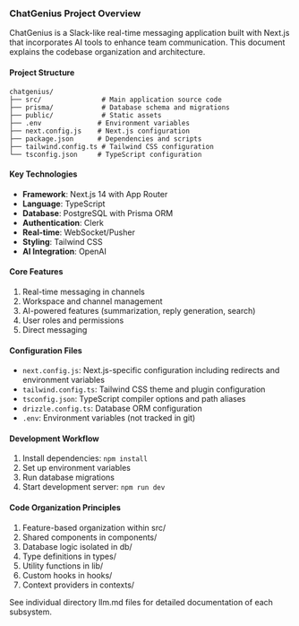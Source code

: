 ### ChatGenius Project Overview

ChatGenius is a Slack-like real-time messaging application built with Next.js that incorporates AI tools to enhance team communication. This document explains the codebase organization and architecture.

#### Project Structure

```
chatgenius/
├── src/               # Main application source code
├── prisma/            # Database schema and migrations
├── public/            # Static assets
├── .env              # Environment variables
├── next.config.js    # Next.js configuration
├── package.json      # Dependencies and scripts
├── tailwind.config.ts # Tailwind CSS configuration
└── tsconfig.json     # TypeScript configuration
```

#### Key Technologies

- **Framework**: Next.js 14 with App Router
- **Language**: TypeScript
- **Database**: PostgreSQL with Prisma ORM
- **Authentication**: Clerk
- **Real-time**: WebSocket/Pusher
- **Styling**: Tailwind CSS
- **AI Integration**: OpenAI

#### Core Features

1. Real-time messaging in channels
2. Workspace and channel management
3. AI-powered features (summarization, reply generation, search)
4. User roles and permissions
5. Direct messaging

#### Configuration Files

- `next.config.js`: Next.js-specific configuration including redirects and environment variables
- `tailwind.config.ts`: Tailwind CSS theme and plugin configuration
- `tsconfig.json`: TypeScript compiler options and path aliases
- `drizzle.config.ts`: Database ORM configuration
- `.env`: Environment variables (not tracked in git)

#### Development Workflow

1. Install dependencies: `npm install`
2. Set up environment variables
3. Run database migrations
4. Start development server: `npm run dev`

#### Code Organization Principles

1. Feature-based organization within src/
2. Shared components in components/
3. Database logic isolated in db/
4. Type definitions in types/
5. Utility functions in lib/
6. Custom hooks in hooks/
7. Context providers in contexts/

See individual directory llm.md files for detailed documentation of each subsystem. 